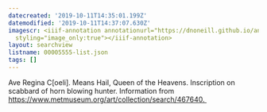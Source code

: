 ```yaml
---
datecreated: '2019-10-11T14:35:01.199Z'
datemodified: '2019-10-11T14:37:07.630Z'
imagescr: <iiif-annotation annotationurl="https://dnoneill.github.io/annotate/annotations/4e949ba1-ec34-11e9-bd5a-88e9fe7026e8.json"
  styling="image_only:true"></iiif-annotation>
layout: searchview
listname: 00005555-list.json
tags: []
---
```

Ave Regina C[oeli]. Means Hail, Queen of the Heavens. Inscription on scabbard of horn blowing hunter. Information from https://www.metmuseum.org/art/collection/search/467640. 
